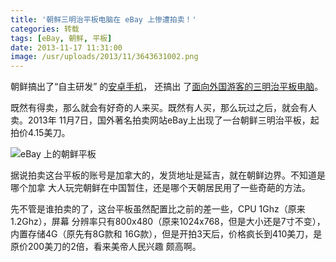 ```yaml
---
title: '朝鲜三明治平板电脑在 eBay 上惨遭拍卖！'
categories: 转载
tags: [eBay, 朝鲜, 平板]
date: 2013-11-17 11:31:00
image: /usr/uploads/2013/11/3643631002.png
---
```


朝鲜搞出了“自主研发”
的[安卓手机](/article/chat/north-korean-arirang-android-phone-shock-everyone.lantian)，
还搞出
了[面向外国游客的三明治平板电脑](/article/chat/north-korean-android-pad-shock-everybody.lantian)。

既然有得卖，那么就会有好奇的人来买。既然有人买，那么玩过之后，就会有人卖。2013年
11月7日，国外著名拍卖网站eBay上出现了一台朝鲜三明治平板，起拍价4.15美刀。

![eBay 上的朝鲜平板](/usr/uploads/2013/11/3643631002.png)

据说拍卖这台平板的账号是加拿大的，发货地址是延吉，就在朝鲜边界。不知道是哪个加拿
大人玩完朝鲜在中国暂住，还是哪个天朝居民用了一些奇葩的方法。

先不管是谁拍卖的了，这台平板虽然配置比之前的差一些，CPU 1Ghz（原来1.2Ghz），屏幕
分辨率只有800x480（原来1024x768，但是大小还是7寸不变），内置存储4G（原先有8G款和
16G款），但是开拍3天后，价格疯长到410美刀，是原价200美刀的2倍，看来美帝人民兴趣
颇高啊。
